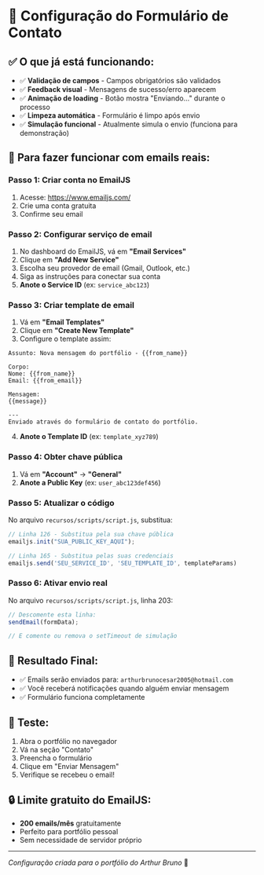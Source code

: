 # 📧 Configuração do Formulário de Contato

## ✅ O que já está funcionando:

- ✅ **Validação de campos** - Campos obrigatórios são validados
- ✅ **Feedback visual** - Mensagens de sucesso/erro aparecem
- ✅ **Animação de loading** - Botão mostra "Enviando..." durante o processo
- ✅ **Limpeza automática** - Formulário é limpo após envio
- ✅ **Simulação funcional** - Atualmente simula o envio (funciona para demonstração)

## 🔧 Para fazer funcionar com emails reais:

### Passo 1: Criar conta no EmailJS
1. Acesse: https://www.emailjs.com/
2. Crie uma conta gratuita
3. Confirme seu email

### Passo 2: Configurar serviço de email
1. No dashboard do EmailJS, vá em **"Email Services"**
2. Clique em **"Add New Service"**
3. Escolha seu provedor de email (Gmail, Outlook, etc.)
4. Siga as instruções para conectar sua conta
5. **Anote o Service ID** (ex: `service_abc123`)

### Passo 3: Criar template de email
1. Vá em **"Email Templates"**
2. Clique em **"Create New Template"**
3. Configure o template assim:

```
Assunto: Nova mensagem do portfólio - {{from_name}}

Corpo:
Nome: {{from_name}}
Email: {{from_email}}

Mensagem:
{{message}}

---
Enviado através do formulário de contato do portfólio.
```

4. **Anote o Template ID** (ex: `template_xyz789`)

### Passo 4: Obter chave pública
1. Vá em **"Account"** → **"General"**
2. **Anote a Public Key** (ex: `user_abc123def456`)

### Passo 5: Atualizar o código
No arquivo `recursos/scripts/script.js`, substitua:

```javascript
// Linha 126 - Substitua pela sua chave pública
emailjs.init("SUA_PUBLIC_KEY_AQUI");

// Linha 165 - Substitua pelas suas credenciais
emailjs.send('SEU_SERVICE_ID', 'SEU_TEMPLATE_ID', templateParams)
```

### Passo 6: Ativar envio real
No arquivo `recursos/scripts/script.js`, linha 203:
```javascript
// Descomente esta linha:
sendEmail(formData);

// E comente ou remova o setTimeout de simulação
```

## 🎯 Resultado Final:
- ✅ Emails serão enviados para: `arthurbrunocesar2005@hotmail.com`
- ✅ Você receberá notificações quando alguém enviar mensagem
- ✅ Formulário funciona completamente

## 📱 Teste:
1. Abra o portfólio no navegador
2. Vá na seção "Contato"
3. Preencha o formulário
4. Clique em "Enviar Mensagem"
5. Verifique se recebeu o email!

## 🔒 Limite gratuito do EmailJS:
- **200 emails/mês** gratuitamente
- Perfeito para portfólio pessoal
- Sem necessidade de servidor próprio

---
*Configuração criada para o portfólio do Arthur Bruno* 🚀
